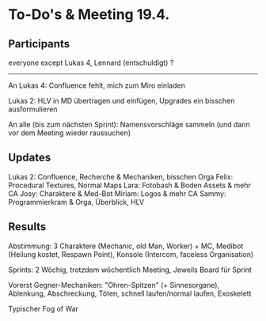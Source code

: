# To-Do's & Meeting 19.4.

## Participants

everyone except Lukas 4, Lennard (entschuldigt)
?

---

An Lukas 4: Confluence fehlt, mich zum Miro einladen

Lukas 2: HLV in MD übertragen und einfügen, Upgrades ein bisschen ausformulieren

An alle (bis zum nächsten Sprint): Namensvorschläge sammeln (und dann vor dem Meeting wieder raussuchen)

## Updates

Lukas 2: Confluence, Recherche & Mechaniken, bisschen Orga
Felix: Procedural Textures, Normal Maps
Lara: Fotobash & Boden Assets & mehr CA
Josy: Charaktere & Med-Bot
Miriam: Logos & mehr CA
Sammy: Programmierkram & Orga, Überblick, HLV


## Results

Abstimmung: 3 Charaktere (Mechanic, old Man, Worker) + MC, Medibot (Heilung kostet, Respawn Point), Konsole (Intercom, faceless Organisation)

Sprints: 2 Wöchig, trotzdem wöchentlich Meeting, Jeweils Board für Sprint

Vorerst Gegner-Mechaniken: "Ohren-Spitzen" (+ Sinnesorgane), Ablenkung, Abschreckung, Töten, schnell laufen/normal laufen, Exoskelett

Typischer Fog of War